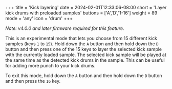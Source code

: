 +++
title = 'Kick layering'
date = 2024-02-01T12:33:06-08:00
short = 'Layer kick drums with preloaded samples'
buttons = ['A','D','1-16']
weight = 89
mode = 'any'
icon = 'drum'
+++


*Note: v4.0.0 and later firmware required for this feature.*

This is an experimental mode that lets you choose from 15 different kick samples (keys `1` to `15`). Hold down the `A` button and then hold down the `D` button and then press one of the 15 keys to layer the selected kick sample with the currently loaded sample. The selected kick sample will be played at the same time as the detected kick drums in the sample. This can be useful for adding more punch to your kick drums. 

To exit this mode, hold down the `A` button and then hold down the `D` button and then press the `16` key.